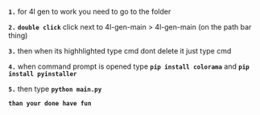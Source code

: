 **`1.`** for 4l gen to work you need to go to the folder

**`2.`** **`double click`** click next to 4l-gen-main > 4l-gen-main (on the path bar thing)

**`3.`** then when its highhlighted type cmd dont delete it just type cmd

**`4.`** when command prompt is opened type **`pip install colorama`** and **`pip install pyinstaller`**

**`5.`** then type **`python main.py`** 

**`than your done have fun`**
